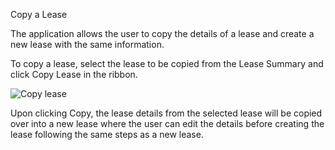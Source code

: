 Copy a Lease

The application allows the user to copy the details of a lease and create a new lease with the same information. 

To copy a lease, select the lease to be copied from the Lease Summary and click Copy Lease in the ribbon.

![Copy lease](Isolated.png "Title")
 

Upon clicking Copy, the lease details from the selected lease will be copied over into a new lease where the user can edit the details before creating the lease following the same steps as a new lease.

 
	